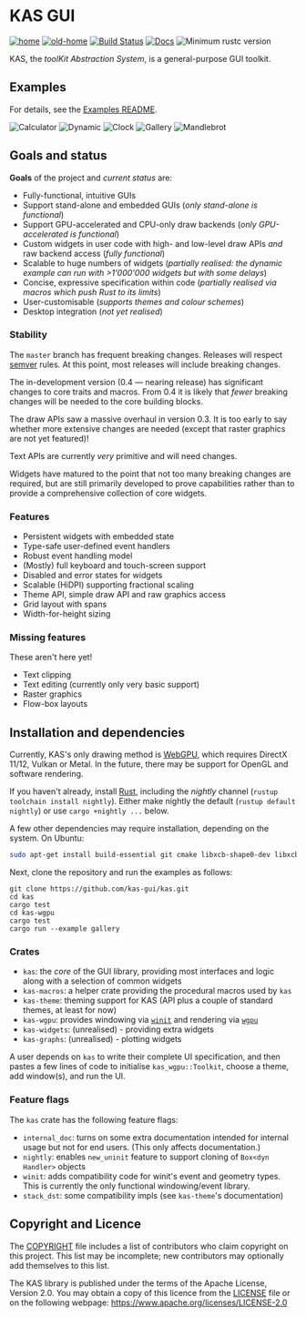 KAS GUI
==========

[![home](https://img.shields.io/badge/GitHub-home-blue)](https://github.com/kas-gui/kas)
[![old-home](https://img.shields.io/badge/GitLab-old--home-blueviolet)](https://gitlab.com/dhardy/kas)
[![Build Status](https://travis-ci.com/kas-gui/kas.svg?branch=master)](https://travis-ci.com/kas-gui/kas)
[![Docs](https://docs.rs/kas/badge.svg)](https://docs.rs/kas)
![Minimum rustc version](https://img.shields.io/badge/rustc-nightly-lightgray.svg)

KAS, the *toolKit Abstraction System*, is a general-purpose GUI toolkit.

Examples
---------

For details, see the [Examples README](kas-wgpu/examples/README.md).

![Calculator](screenshots/calculator.png) ![Dynamic](screenshots/dynamic.png)
![Clock](screenshots/clock.png) ![Gallery](screenshots/gallery.png)
![Mandlebrot](screenshots/mandlebrot.png)


Goals and status
------

**Goals** of the project and *current status* are:

-   Fully-functional, intuitive GUIs
-   Support stand-alone and embedded GUIs (*only stand-alone is functional*)
-   Support GPU-accelerated and CPU-only draw backends (*only GPU-accelerated is functional*)
-   Custom widgets in user code with high- and low-level draw APIs *and* raw backend access (*fully functional*)
-   Scalable to huge numbers of widgets (*partially realised: the dynamic example can run with >1'000'000 widgets but with some delays*)
-   Concise, expressive specification within code (*partially realised via macros which push Rust to its limits*)
-   User-customisable (*supports themes and colour schemes*)
-   Desktop integration (*not yet realised*)

### Stability

The `master` branch has frequent breaking changes. Releases will respect
[semver](https://semver.org/) rules. At this point, most releases will include
breaking changes.

The in-development version (0.4 — nearing release) has significant changes to
core traits and macros. From 0.4 it is likely that *fewer* breaking changes will
be needed to the core building blocks.

The draw APIs saw a massive overhaul in version 0.3. It is too early to say
whether more extensive changes are needed (except that raster graphics are not
yet featured)!

Text APIs are currently *very* primitive and will need changes.

Widgets have matured to the point that not too many breaking changes are
required, but are still primarily developed to prove capabilities rather than to
provide a comprehensive collection of core widgets.

### Features

-   Persistent widgets with embedded state
-   Type-safe user-defined event handlers
-   Robust event handling model
-   (Mostly) full keyboard and touch-screen support
-   Disabled and error states for widgets
-   Scalable (HiDPI) supporting fractional scaling
-   Theme API, simple draw API and raw graphics access
-   Grid layout with spans
-   Width-for-height sizing

### Missing features

These aren't here yet!

-   Text clipping
-   Text editing (currently only very basic support)
-   Raster graphics
-   Flow-box layouts


Installation and dependencies
----------------

Currently, KAS's only drawing method is [WebGPU](https://github.com/gfx-rs/wgpu-rs),
which requires DirectX 11/12, Vulkan or Metal.
In the future, there may be support for OpenGL and software rendering.

If you haven't already, install [Rust](https://www.rust-lang.org/), including
the *nightly* channel (`rustup toolchain install nightly`). Either make nightly
the default (`rustup default nightly`) or use `cargo +nightly ...` below.

A few other dependencies may require installation, depending on the system.
On Ubuntu:

```sh
sudo apt-get install build-essential git cmake libxcb-shape0-dev libxcb-xfixes0-dev
```

Next, clone the repository and run the examples as follows:

```
git clone https://github.com/kas-gui/kas.git
cd kas
cargo test
cd kas-wgpu
cargo test
cargo run --example gallery
```

### Crates

-   `kas`: the *core* of the GUI library, providing most interfaces and logic
    along with a selection of common widgets
-   `kas-macros`: a helper crate providing the procedural macros used by `kas`
-   `kas-theme`: theming support for KAS (API plus a couple of standard themes,
    at least for now)
-   `kas-wgpu`: provides windowing via [`winit`] and rendering via [`wgpu`]
-   `kas-widgets`: (unrealised) - providing extra widgets
-   `kas-graphs`: (unrealised) - plotting widgets

A user depends on `kas` to write their complete UI specification, and then
pastes a few lines of code to initialise `kas_wgpu::Toolkit`, choose a theme,
add window(s), and run the UI.

[`winit`]: https://github.com/rust-windowing/winit/
[`wgpu`]: https://github.com/gfx-rs/wgpu-rs

### Feature flags

The `kas` crate has the following feature flags:

-   `internal_doc`: turns on some extra documentation intended for internal
    usage but not for end users. (This only affects documentation.)
-   `nightly`: enables `new_uninit` feature to support cloning of
    `Box<dyn Handler>` objects
-   `winit`: adds compatibility code for winit's event and geometry types.
    This is currently the only functional windowing/event library.
-   `stack_dst`: some compatibility impls (see `kas-theme`'s documentation)



Copyright and Licence
-------

The [COPYRIGHT](COPYRIGHT) file includes a list of contributors who claim
copyright on this project. This list may be incomplete; new contributors may
optionally add themselves to this list.

The KAS library is published under the terms of the Apache License, Version 2.0.
You may obtain a copy of this licence from the [LICENSE](LICENSE) file or on
the following webpage: <https://www.apache.org/licenses/LICENSE-2.0>
